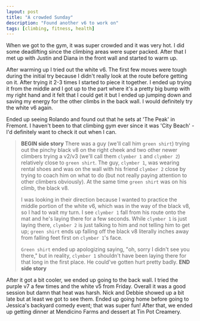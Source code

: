 ```yaml
---
layout: post
title: "A crowded Sunday"
description: "Found another v6 to work on"
tags: [climbing, fitness, health]
---
```

When we got to the gym, it was super crowded and it was very hot. I did some deadlifting since the climbing areas were super packed. After that I met up with Justin and Diana in the front wall and started to warm up.

After warming up I tried out the white v6. The first few moves were tough during the initial try because I didn't really look at the route before getting on it. After trying it 2-3 times I started to piece it together. I ended up trying it from the middle and I got up to the part where it's a pretty big bump with my right hand and it felt that I could get it but I ended up jumping down and saving my energy for the other climbs in the back wall. I would definitely try the white v6 again.

Ended up seeing Rolando and found out that he sets at 'The Peak' in Fremont. I haven't been to that climbing gym ever since it was 'City Beach' - I'd definitely want to check it out when I can.

> **BEGIN side story**
There was a guy (we'll call him `green shirt`) trying out the pinchy black v8 on the right cheek and two other newer climbers trying a v2/v3 (we'll call them `clymber 1` and `clymber 2`) relatively close to `green shirt`. The guy, `clymber 1`, was wearing rental shoes and was on the wall with his friend `clymber 2` close by trying to coach him on what to do (but not really paying attention to other climbers obviously). At the same time `green shirt` was on his climb, the black v8.
>
>I was looking in their direction because I wanted to practice the middle portion of the white v6, which was in the way of the black v8, so I had to wait my turn. I see `clymber 1` fall from his route onto the mat and he's laying there for a few seconds. While `clymber 1` is just laying there, `clymber 2` is just talking to him and not telling him to get up; `green shirt` ends up falling off the black v8 literally inches away from falling feet first on `clymber 1`'s face.
>
> `Green shirt` ended up apologizing saying, "oh, sorry I didn't see you there," but in reality, `clymber 1` shouldn't have been laying there for that long in the first place. He could've gotten hurt pretty badly.
**END side story**

After it got a bit cooler, we ended up going to the back wall. I tried the purple v7 a few times and the white v5 from Friday. Overall it was a good session but damn that heat was harsh. Nick and Debbie showed up a bit late but at least we got to see them. Ended up going home before going to Jessica's backyard comedy event; that was super fun! After that, we ended up getting dinner at Mendicino Farms and dessert at Tin Pot Creamery.